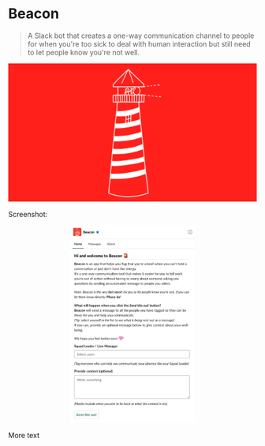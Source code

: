# Beacon

> A Slack bot that creates a one-way communication channel to people for when you're too sick to deal with human interaction but still need to let people know you're not well.

<p align="center">
	<img src="assets/beacon.svg" alt="A lighthouse with a person shininy a light on a red background.">
</p>

Screenshot:

<p align="center">
	<img height="400" src="assets/screenshot.png" alt="The interface of Beacon.">
</p>

More text
